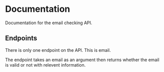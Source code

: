 # Documentation
Documentation for the email checking API. 

## Endpoints
There is only one endpoint on the API. This is email. 

The endpoint takes an email as an argument then returns whether the email is valid or not with relevent information. 